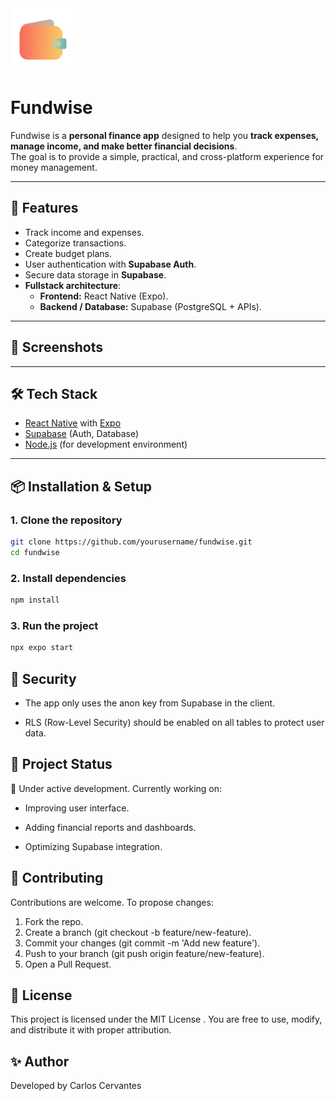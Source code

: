 <img src="https://github.com/Cecax27/Fundwise/blob/main/mobile/assets/icon.png" width="100" height="100">

# Fundwise

Fundwise is a **personal finance app** designed to help you **track expenses, manage income, and make better financial decisions**.  
The goal is to provide a simple, practical, and cross-platform experience for money management.

---

## 🚀 Features
- Track income and expenses.
- Categorize transactions.
- Create budget plans.
- User authentication with **Supabase Auth**.
- Secure data storage in **Supabase**.
- **Fullstack architecture**:  
  - **Frontend:** React Native (Expo).  
  - **Backend / Database:** Supabase (PostgreSQL + APIs).  

---

## 📸 Screenshots


---

## 🛠️ Tech Stack
- [React Native](https://reactnative.dev/) with [Expo](https://expo.dev/)  
- [Supabase](https://supabase.com/) (Auth, Database)  
- [Node.js](https://nodejs.org/) (for development environment)  

---

## 📦 Installation & Setup
### 1. Clone the repository
```bash
git clone https://github.com/yourusername/fundwise.git
cd fundwise
```
### 2. Install dependencies
```bash
npm install
```

### 3. Run the project

```bash
npx expo start
```

## 🔐 Security

- The app only uses the anon key from Supabase in the client.

- RLS (Row-Level Security) should be enabled on all tables to protect user data.

## 📌 Project Status

🚧 Under active development.
Currently working on:

- Improving user interface.

- Adding financial reports and dashboards.

- Optimizing Supabase integration.

## 🤝 Contributing

Contributions are welcome.
To propose changes:

1. Fork the repo.
2. Create a branch (git checkout -b feature/new-feature).
3. Commit your changes (git commit -m 'Add new feature').
4. Push to your branch (git push origin feature/new-feature).
5. Open a Pull Request.

## 📄 License

This project is licensed under the MIT License
.
You are free to use, modify, and distribute it with proper attribution.

## ✨ Author

Developed by Carlos Cervantes
